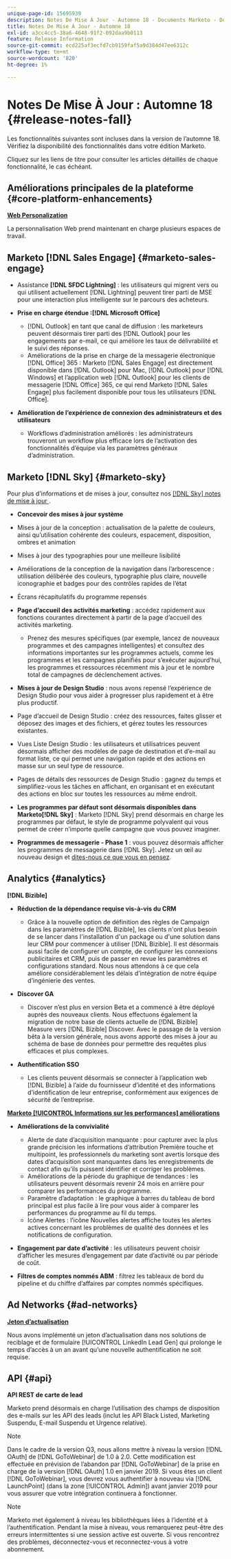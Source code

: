 ```yaml
---
unique-page-id: 15695939
description: Notes De Mise À Jour - Automne 18 - Documents Marketo - Documentation Du Produit
title: Notes De Mise À Jour - Automne 18
exl-id: a3cc4cc5-38a6-4648-91f2-092daa9b0113
feature: Release Information
source-git-commit: ecd225af3ecfd7cb9159faf5a9d384d47ee6312c
workflow-type: tm+mt
source-wordcount: '820'
ht-degree: 1%

---
```


# Notes De Mise À Jour : Automne 18 {#release-notes-fall}

Les fonctionnalités suivantes sont incluses dans la version de l’automne 18. Vérifiez la disponibilité des fonctionnalités dans votre édition Marketo.

Cliquez sur les liens de titre pour consulter les articles détaillés de chaque fonctionnalité, le cas échéant.

## Améliorations principales de la plateforme {#core-platform-enhancements}

**[Web Personalization](/help/marketo/product-docs/web-personalization/getting-started/workspaces-in-web-personalization.md)**

La personnalisation Web prend maintenant en charge plusieurs espaces de travail.

## Marketo [!DNL Sales Engage] {#marketo-sales-engage}

* Assistance **[!DNL SFDC Lightning]** : les utilisateurs qui migrent vers ou qui utilisent actuellement [!DNL Lightning] peuvent tirer parti de MSE pour une interaction plus intelligente sur le parcours des acheteurs.

* **Prise en charge étendue :[!DNL Microsoft Office]**

   * [!DNL Outlook] en tant que canal de diffusion : les marketeurs peuvent désormais tirer parti des [!DNL Outlook] pour les engagements par e-mail, ce qui améliore les taux de délivrabilité et le suivi des réponses.
   * Améliorations de la prise en charge de la messagerie électronique [!DNL Office] 365 : Marketo [!DNL Sales Engage] est directement disponible dans [!DNL Outlook] pour Mac, [!DNL Outlook] pour [!DNL Windows] et l’application web [!DNL Outlook] pour les clients de messagerie [!DNL Office] 365, ce qui rend Marketo [!DNL Sales Engage] plus facilement disponible pour tous les utilisateurs [!DNL Office].

* **Amélioration de l’expérience de connexion des administrateurs et des utilisateurs**

   * Workflows d’administration améliorés : les administrateurs trouveront un workflow plus efficace lors de l’activation des fonctionnalités d’équipe via les paramètres généraux d’administration.

## Marketo [!DNL Sky] {#marketo-sky}

Pour plus d’informations et de mises à jour, consultez nos [[!DNL Sky]  notes de mise à jour ](https://help.marketo.com).

* **Concevoir des mises à jour système**

* Mises à jour de la conception : actualisation de la palette de couleurs, ainsi qu’utilisation cohérente des couleurs, espacement, disposition, ombres et animation
* Mises à jour des typographies pour une meilleure lisibilité
* Améliorations de la conception de la navigation dans l’arborescence : utilisation délibérée des couleurs, typographie plus claire, nouvelle iconographie et badges pour des contrôles rapides de l’état
* Écrans récapitulatifs du programme repensés

* **Page d’accueil des activités marketing** : accédez rapidement aux fonctions courantes directement à partir de la page d’accueil des activités marketing.

   * Prenez des mesures spécifiques (par exemple, lancez de nouveaux programmes et des campagnes intelligentes) et consultez des informations importantes sur les programmes actuels, comme les programmes et les campagnes planifiés pour s’exécuter aujourd’hui, les programmes et ressources récemment mis à jour et le nombre total de campagnes de déclenchement actives.

* **Mises à jour de Design Studio** : nous avons repensé l’expérience de Design Studio pour vous aider à progresser plus rapidement et à être plus productif.
* Page d’accueil de Design Studio : créez des ressources, faites glisser et déposez des images et des fichiers, et gérez toutes les ressources existantes.
* Vues Liste Design Studio : les utilisateurs et utilisatrices peuvent désormais afficher des modèles de page de destination et d’e-mail au format liste, ce qui permet une navigation rapide et des actions en masse sur un seul type de ressource.
* Pages de détails des ressources de Design Studio : gagnez du temps et simplifiez-vous les tâches en affichant, en organisant et en exécutant des actions en bloc sur toutes les ressources au même endroit.
* **Les programmes par défaut sont désormais disponibles dans Marketo[!DNL Sky]** : Marketo [!DNL Sky] prend désormais en charge les programmes par défaut, le style de programme polyvalent qui vous permet de créer n’importe quelle campagne que vous pouvez imaginer.
* **Programmes de messagerie - Phase 1** : vous pouvez désormais afficher les programmes de messagerie dans [!DNL Sky]. Jetez un œil au nouveau design et [dites-nous ce que vous en pensez](https://go.marketo.com/NextGenUX---USA---Apr-2018-fcp_Landing-Page-Feedback.html).

## Analytics {#analytics}

**[!DNL Bizible]**

* **Réduction de la dépendance requise vis-à-vis du CRM**

   * Grâce à la nouvelle option de définition des règles de Campaign dans les paramètres de [!DNL Bizible], les clients n&#39;ont plus besoin de se lancer dans l&#39;installation d&#39;un package ou d&#39;une solution dans leur CRM pour commencer à utiliser [!DNL Bizible]. Il est désormais aussi facile de configurer un compte, de configurer les connexions publicitaires et CRM, puis de passer en revue les paramètres et configurations standard. Nous nous attendons à ce que cela améliore considérablement les délais d’intégration de notre équipe d’ingénierie des ventes.

* **Discover GA**

   * Discover n’est plus en version Beta et a commencé à être déployé auprès des nouveaux clients. Nous effectuons également la migration de notre base de clients actuelle de [!DNL Bizible] Measure vers [!DNL Bizible] Discover. Avec le passage de la version bêta à la version générale, nous avons apporté des mises à jour au schéma de base de données pour permettre des requêtes plus efficaces et plus complexes.

* **Authentification SSO**

   * Les clients peuvent désormais se connecter à l’application web [!DNL Bizible] à l’aide du fournisseur d’identité et des informations d’identification de leur entreprise, conformément aux exigences de sécurité de l’entreprise.

**[Marketo [!UICONTROL Informations sur les performances] améliorations](/help/marketo/product-docs/reporting/performance-insights/performance-insights-overview.md)**

* **Améliorations de la convivialité**

   * Alerte de date d’acquisition manquante : pour capturer avec la plus grande précision les informations d’attribution Première touche et multipoint, les professionnels du marketing sont avertis lorsque des dates d’acquisition sont manquantes dans les enregistrements de contact afin qu’ils puissent identifier et corriger les problèmes.
   * Améliorations de la période du graphique de tendances : les utilisateurs peuvent désormais revenir 24 mois en arrière pour comparer les performances du programme.
   * Paramètre d’adaptation : le graphique à barres du tableau de bord principal est plus facile à lire pour vous aider à comparer les performances du programme au fil du temps.
   * Icône Alertes : l’icône Nouvelles alertes affiche toutes les alertes actives concernant les problèmes de qualité des données et les notifications de configuration.

* **Engagement par date d’activité** : les utilisateurs peuvent choisir d’afficher les mesures d’engagement par date d’activité ou par période de coût.
* **Filtres de comptes nommés ABM** : filtrez les tableaux de bord du pipeline et du chiffre d’affaires par comptes nommés spécifiques.

## Ad Networks {#ad-networks}

**[Jeton d’actualisation](/help/marketo/product-docs/demand-generation/social/social-functions/set-up-linkedin-lead-gen-forms.md)**

Nous avons implémenté un jeton d’actualisation dans nos solutions de reciblage et de formulaire [!UICONTROL LinkedIn Lead Gen] qui prolonge le temps d’accès à un an avant qu’une nouvelle authentification ne soit requise.

## API {#api}

**API REST de carte de lead**

Marketo prend désormais en charge l’utilisation des champs de disposition des e-mails sur les API des leads (inclut les API Black Listed, Marketing Suspendu, E-mail Suspendu et Urgence relative).

>[!NOTE]
>
>Dans le cadre de la version Q3, nous allons mettre à niveau la version [!DNL OAuth] de [!DNL GoToWebinar] de 1.0 à 2.0. Cette modification est effectuée en prévision de l’abandon par [!DNL GoToWebinar] de la prise en charge de la version [!DNL OAuth] 1.0 en janvier 2019. Si vous êtes un client [!DNL GoToWebinar], vous devrez vous authentifier à nouveau via [!DNL LaunchPoint] (dans la zone [!UICONTROL Admin]) avant janvier 2019 pour vous assurer que votre intégration continuera à fonctionner.

>[!NOTE]
>
>Marketo met également à niveau les bibliothèques liées à l’identité et à l’authentification. Pendant la mise à niveau, vous remarquerez peut-être des erreurs intermittentes si une session active est ouverte. Si vous rencontrez des problèmes, déconnectez-vous et reconnectez-vous à votre abonnement.
